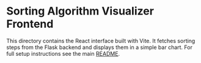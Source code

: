 # Sorting Algorithm Visualizer Frontend

This directory contains the React interface built with Vite. It fetches sorting steps from the Flask backend and displays them in a simple bar chart. For full setup instructions see the main [README](../README.md).
